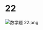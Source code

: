 # 22

<img src="/Users/yangdong/Library/CloudStorage/OneDrive-Personal/Media/Knowledge Base.media/数学题 22.png" alt="数学题 22.png" style="zoom:100%;" />
